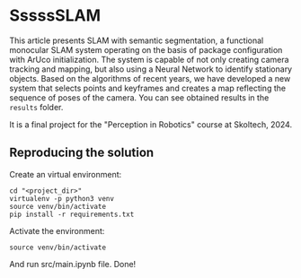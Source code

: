 # SssssSLAM

This article presents SLAM with semantic segmentation, a functional monocular SLAM system operating on the basis of package configuration with ArUco initialization. The system is capable of not only creating camera tracking and mapping, but also using a Neural Network to identify stationary objects. Based on the algorithms of recent years, we have developed a new system that selects points and keyframes and creates a map reflecting the sequence of poses of the camera. You can see obtained results in the `results` folder.

It is a final project for the "Perception in Robotics" course at Skoltech, 2024.

## Reproducing the solution
Create an virtual environment:
```
cd "<project_dir>"
virtualenv -p python3 venv
source venv/bin/activate
pip install -r requirements.txt
```
Activate the environment:
```
source venv/bin/activate
```
And run src/main.ipynb file. Done!
